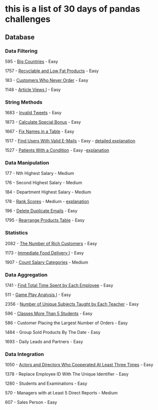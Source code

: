 # this is a list of 30 days of pandas challenges


## Database

### Data Filtering


595 - [Big Countries](https://leetcode.com/problems/big-countries/?envType=study-plan-v2&envId=30-days-of-pandas&lang=pythondata) - Easy

1757 - [Recyclable and Low Fat Products](https://leetcode.com/problems/recyclable-and-low-fat-products/?envType=study-plan-v2&envId=30-days-of-pandas&lang=pythondata) - Easy

183 - [Customers Who Never Order](https://leetcode.com/problems/customers-who-never-order/?envType=study-plan-v2&envId=30-days-of-pandas&lang=pythondata) - Easy

1148 - [Article Views I](https://leetcode.com/problems/article-views-i/?envType=study-plan-v2&envId=30-days-of-pandas&lang=pythondata) - Easy



### String Methods

1683 - [Invalid Tweets](https://leetcode.com/problems/invalid-tweets/submissions/?envType=study-plan-v2&envId=30-days-of-pandas&lang=pythondata) - Easy

1873 - [Calculate Special Bonus](https://leetcode.com/problems/calculate-special-bonus/?envType=study-plan-v2&envId=30-days-of-pandas&lang=pythondata) - Easy

1667 - [Fix Names in a Table](https://leetcode.com/problems/fix-names-in-a-table/submissions/?envType=study-plan-v2&envId=30-days-of-pandas&lang=pythondata) - Easy


1517 - [Find Users With Valid E-Mails](https://leetcode.com/problems/find-users-with-valid-e-mails/submissions/?envType=study-plan-v2&envId=30-days-of-pandas&lang=pythondata) - Easy - [detailed explanation](https://leetcode.com/problems/find-users-with-valid-e-mails/solutions/3853585/regex-explained-pandas-mysql-an-effortless-and-simple-approach-with-comments/?envType=study-plan-v2&envId=30-days-of-pandas&lang=pythondata) 

1527 - [Patients With a Condition](https://leetcode.com/problems/patients-with-a-condition/description/?envType=study-plan-v2&envId=30-days-of-pandas&lang=pythondata) - Easy -[explanation](https://leetcode.com/problems/patients-with-a-condition/solutions/3853981/pandas-mysql-an-effortless-and-simple-approach-with-comments-and-explanation/?envType=study-plan-v2&envId=30-days-of-pandas&lang=pythondata)


### Data Manipulation


177 - Nth Highest Salary - Medium

176 - Second Highest Salary - Medium

184 - Department Highest Salary - Medium

178 - [Rank Scores](https://leetcode.com/problems/rank-scores/description/?envType=study-plan-v2&envId=30-days-of-pandas&lang=pythondata) - Medium - [explanation](https://leetcode.com/problems/rank-scores/solutions/3861595/pandas-simple-2-step-approach-additional-knowledge-at-the-end/?envType=study-plan-v2&envId=30-days-of-pandas&lang=pythondata)

196 - [Delete Duplicate Emails](https://leetcode.com/problems/delete-duplicate-emails/submissions/?envType=study-plan-v2&envId=30-days-of-pandas&lang=pythondata) - Easy

1795 - [Rearrange Products Table](https://leetcode.com/problems/rearrange-products-table/description/?envType=study-plan-v2&envId=30-days-of-pandas&lang=pythondata) - Easy


### Statistics


2082 - [The Number of Rich Customers](https://leetcode.com/problems/the-number-of-rich-customers/submissions/?envType=study-plan-v2&envId=30-days-of-pandas&lang=pythondata) - Easy

1173 - [Immediate Food Delivery I](https://leetcode.com/problems/immediate-food-delivery-i/description/?envType=study-plan-v2&envId=30-days-of-pandas&lang=pythondata) - Easy

1907 - [Count Salary Categories](https://leetcode.com/problems/count-salary-categories/description/?envType=study-plan-v2&envId=30-days-of-pandas&lang=pythondata) - Medium



### Data Aggregation

1741 - [Find Total Time Spent by Each Employee](https://leetcode.com/problems/find-total-time-spent-by-each-employee/description/?envType=study-plan-v2&envId=30-days-of-pandas&lang=pythondata) - Easy

511 - [Game Play Analysis I](https://leetcode.com/problems/game-play-analysis-i/description/?envType=study-plan-v2&envId=30-days-of-pandas&lang=pythondata) - Easy

2356 - [Number of Unique Subjects Taught by Each Teacher](https://leetcode.com/problems/number-of-unique-subjects-taught-by-each-teacher/?envType=study-plan-v2&envId=30-days-of-pandas&lang=pythondata) - Easy

596 - [Classes More Than 5 Students](https://leetcode.com/problems/classes-more-than-5-students/description/?envType=study-plan-v2&envId=30-days-of-pandas&lang=pythondata) - Easy

586 - Customer Placing the Largest Number of Orders - Easy

1484 - Group Sold Products By The Date - Easy

1693 - Daily Leads and Partners - Easy



### Data Integration


1050 - [Actors and Directors Who Cooperated At Least Three Times](https://leetcode.com/problems/actors-and-directors-who-cooperated-at-least-three-times/description/?envType=study-plan-v2&envId=30-days-of-pandas&lang=pythondata) - Easy

1378 - Replace Employee ID With The Unique Identifier - Easy

1280 - Students and Examinations - Easy

570 - Managers with at Least 5 Direct Reports - Medium

607 - Sales Person - Easy

